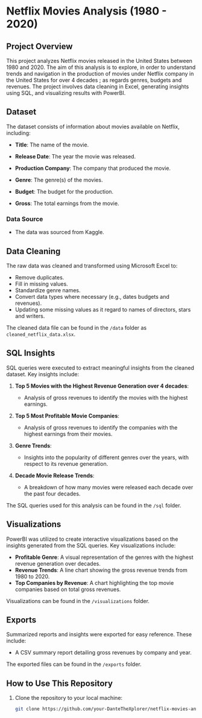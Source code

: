 # Netflix Movies Analysis (1980 - 2020)

## Project Overview
This project analyzes Netflix movies released in the United States between 1980 and 2020. The aim  of this analysis is to explore, in order to understand trends and navigation in the production of movies under Netflix company in the United States for over 4 decades ; as regards genres, budgets and revenues. The project involves data cleaning in Excel, generating insights using SQL, and visualizing results with PowerBI.

## Dataset
The dataset consists of information about movies available on Netflix, including:
- **Title**: The name of the movie.
- **Release Date**: The year the movie was released.
- **Production Company**: The company that produced the movie.
- **Genre**: The genre(s) of the movies.

- **Budget**: The budget for the  production. 

- **Gross**: The total earnings from the movie.

### Data Source
- The data was sourced from Kaggle. 
## Data Cleaning
The raw data was cleaned and transformed using Microsoft Excel to:
- Remove duplicates.
- Fill in missing values.
- Standardize genre names.
- Convert data types where necessary (e.g., dates budgets and revenues).
- Updating some missing values as it regard to names of directors, stars and writers.

The cleaned data file can be found in the `/data` folder as `cleaned_netflix_data.xlsx`.

## SQL Insights
SQL queries were executed to extract meaningful insights from the cleaned dataset. Key insights include:

1. **Top 5 Movies with the Highest Revenue Generation over 4 decades**:
   - Analysis of gross revenues to identify the movies with the highest earnings. 

2. **Top 5 Most Profitable Movie Companies**:
   - Analysis of gross revenues to identify the companies with the highest earnings from their movies.

3. **Genre Trends**:
   - Insights into the popularity of different genres over the years, with respect to its revenue generation. 

4. **Decade Movie Release Trends**:
   - A breakdown of how many movies were released each decade over the past four decades.

The SQL queries used for this analysis can be found in the `/sql` folder.

## Visualizations
PowerBI was utilized to create interactive visualizations based on the insights generated from the SQL queries. Key visualizations include:

- **Profitable Genre**: A visual representation of the genres with the highest revenue generation over decades.
- **Revenue Trends**: A line chart showing the gross revenue trends from 1980 to 2020.
- **Top Companies by Revenue**: A chart highlighting the top movie companies based on total gross revenues.

Visualizations can be found in the `/visualizations` folder.

## Exports
Summarized reports and insights were exported for easy reference. These include:
- A CSV summary report detailing gross revenues by company and year.
  
The exported files can be found in the `/exports` folder.

## How to Use This Repository
1. Clone the repository to your local machine:
   ```bash
   git clone https://github.com/your-DanteTheXplorer/netflix-movies-analysis.git
